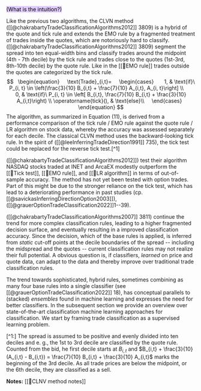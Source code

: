 <mark style="background: #D2B3FFA6;">(What is the intuition?)</mark>

Like the previous two algorithms, the CLVN method ([[@chakrabartyTradeClassificationAlgorithms2012]] 3809) is a hybrid of the quote and tick rule and extends the EMO rule by a fragmented treatment of trades inside the quotes, which are notoriously hard to classify. ([[@chakrabartyTradeClassificationAlgorithms2012]] 3809) segment the spread into ten equal-width bins and classify trades around the midpoint (4th - 7th decile) by the tick rule and trades close to the quotes (1st-3rd, 8th-10th decile) by the quote rule. Like in the [[🔢EMO rule]] trades outside the quotes are categorized by the tick rule.
$$
  \begin{equation}
    \text{Trade}_{i,t}=
    \begin{cases}
      1, & \text{if}\ P_{i, t} \in \left(\frac{3}{10} B_{i,t} + \frac{7}{10} A_{i,t}, A_{i, t}\right] \\
      0, & \text{if}\ P_{i, t} \in \left[ B_{i,t}, \frac{7}{10} B_{i,t} + \frac{3}{10} A_{i,t}\right) \\
	  \operatorname{tick}(), & \text{else}\\
    \end{cases}
  \end{equation}
$$
The algorithm, as summarized in Equation $(11)$, is derived from a performance comparison of the tick rule / EMO rule against the quote rule / LR algorithm on stock data, whereby the accuracy was assessed separately for each decile. The classical CLVN method uses the backward-looking tick rule. In the spirit of ([[@leeInferringTradeDirection1991]] 735), the tick test could be replaced for the reverse tick test.[^1]

([[@chakrabartyTradeClassificationAlgorithms2012]]) test their algorithm NASDAQ stocks traded at INET and ArcaEX modestly outperform the [[🔢Tick test]], [[🔢EMO rule]], and  [[🔢LR algorithm]] in terms of out-of-sample accuracy. The method has not yet been tested with option trades. Part of this might be due to the stronger reliance on the tick test, which has lead to a deteriorating performance in past studies (cp. [[@savickasInferringDirectionOption2003]]), ([[@grauerOptionTradeClassification2022]]1--39).  

([[@chakrabartyTradeClassificationAlgorithms2007]] 3811) continue the trend for more complex classification rules, leading to a higher fragmented decision surface, and eventually resulting in a improved classification accuracy.  Since the decision, which of the base rules is applied, is inferred from *static* cut-off points at the decile boundaries of the spread -- including the midspread and the quotes -- current classification rules may not realize their full potential. A obvious question is, if classifiers, *learned* on price and quote data, can adapt to the data and thereby improve over traditional trade classification rules. 

The trend towards sophisticated, hybrid rules, sometimes combining as many four base rules into a single classifier (see [[@grauerOptionTradeClassification2022]] 18), has conceptual parallels to (stacked) *ensembles* found in machine learning and expresses the need for better classifiers. In the subsequent section we provide an overview over state-of-the-art classification machine learning approaches for classification. We start by framing trade classification as a supervised learning problem. 

[^1:] The spread is assumed to be positive and evenly divided into ten deciles and e. g., the 1st to 3rd decile are classified by the quote rule. Counted from the bid, he first decile starts at $B_{i,t}$ and  $B_{i,t} + \frac{3}{10}(A_{i,t} - B_{i,t}) = \frac{7}{10} B_{i,t} + \frac{3}{10} A_{i,t}$ marks the beginning of the 3rd decile. As all trade prices are below the midpoint, or the 6th decile, they are classified as a sell.  

**Notes:**
[[🔢CLNV method notes]]